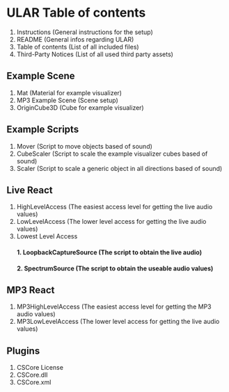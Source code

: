 # ULAR Table of contents

1. Instructions (General instructions for the setup)
2. README (General infos regarding ULAR)
3. Table of contents (List of all included files)
4. Third-Party Notices (List of all used third party assets)

## Example Scene 
1. Mat (Material for example visualizer)
2. MP3 Example Scene (Scene setup)
3. OriginCube3D (Cube for example visualizer)
## Example Scripts
1. Mover (Script to move objects based of sound)
2. CubeScaler (Script to scale the example visualizer cubes based of sound)
3. Scaler (Script to scale a generic object in all directions based of sound)
## Live React
1. HighLevelAccess (The easiest access level for getting the live audio values)
2. LowLevelAccess (The lower level access for getting the live audio values)
3. Lowest Level Access
    #### 1. LoopbackCaptureSource (The script to obtain the live audio)
    #### 2. SpectrumSource (The script to obtain the useable audio values)
## MP3 React
1. MP3HighLevelAccess (The easiest access level for getting the MP3 audio values)
2. MP3LowLevelAccess (The lower level access for getting the live audio values)
## Plugins
1. CSCore License
2. CSCore.dll
3. CSCore.xml